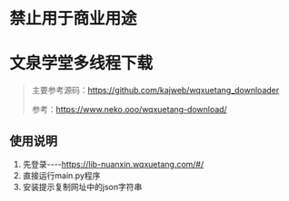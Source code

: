 

# 禁止用于商业用途

# 文泉学堂多线程下载

> 主要参考源码：https://github.com/kajweb/wqxuetang_downloader
>
> 参考：https://www.neko.ooo/wqxuetang-download/

## 使用说明

1. 先登录----https://lib-nuanxin.wqxuetang.com/#/
2. 直接运行main.py程序
3. 安装提示复制网址中的json字符串
